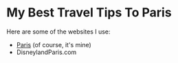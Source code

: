 # My Best Travel Tips To Paris

Here are some of the websites I use:
- [Paris](Paris.travel) (of course, it's mine)
- DisneylandParis.com
